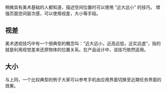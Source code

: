 稍微具有美术基础的人都知道，描述空间位置时可以使用 “近大远小” 的技巧。
增强页面空间层次感，可以使用视差，大小等手段。

## 视差
美术透视技巧中有一个很典型的概念叫：“近大远小，近高远低，近实远虚”，指的就是利用视觉差来还原物体的位置关系。在产品设计中，该技巧依然适用。

## 大小
与上同，一个比较典型的例子大家可以参考手机由应用界面切换至近期任务界面的效果。